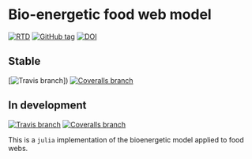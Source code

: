 # Bio-energetic food web model

[![RTD](https://img.shields.io/badge/doc-stable-blue.svg)](http://poisotlab.io/BioEnergeticFoodWebs.jl/next/)
[![GitHub tag](https://img.shields.io/github/tag/PoisotLab/BioEnergeticFoodWebs.jl.svg)]()
[![DOI](https://zenodo.org/badge/DOI/10.5281/zenodo.160189.svg)](https://doi.org/10.5281/zenodo.160189)

## Stable

[![Travis branch](https://img.shields.io/travis/PoisotLab/BioEnergeticFoodWebs.jl/master.svg)])
[![Coveralls branch](https://img.shields.io/coveralls/PoisotLab/BioEnergeticFoodWebs.jl/master.svg)]()

## In development

[![Travis branch](https://img.shields.io/travis/PoisotLab/BioEnergeticFoodWebs.jl/next.svg)]()
[![Coveralls branch](https://img.shields.io/coveralls/PoisotLab/BioEnergeticFoodWebs.jl/next.svg)]()

This is a `julia` implementation of the bioenergetic model applied to
food webs.

